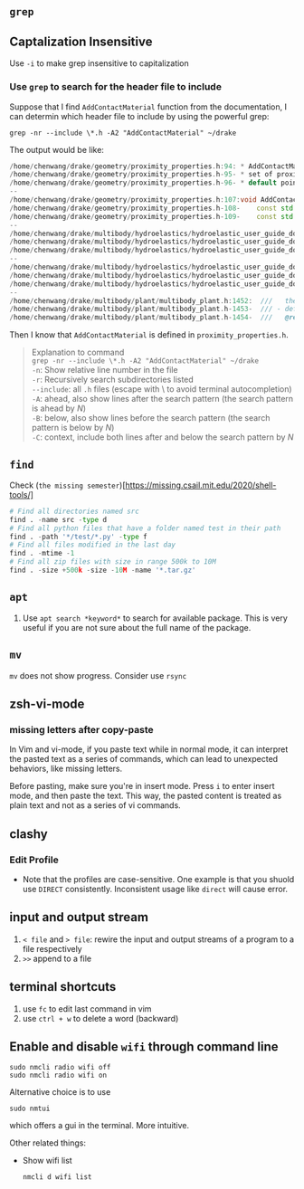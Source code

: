 ## `grep`

## Captalization Insensitive
Use `-i` to make grep insensitive to capitalization
### Use `grep` to search for the header file to include
Suppose that I find `AddContactMaterial` function from the documentation, I can determin which header file to include by using the powerful grep:
```
grep -nr --include \*.h -A2 "AddContactMaterial" ~/drake 
```
The output would be like:
```c++
/home/chenwang/drake/geometry/proximity_properties.h:94: * AddContactMaterial() adds general contact material properties to the given
/home/chenwang/drake/geometry/proximity_properties.h-95- * set of proximity `properties`. These are the properties required by the
/home/chenwang/drake/geometry/proximity_properties.h-96- * default point contact model. However, other contact models can opt to use
--
/home/chenwang/drake/geometry/proximity_properties.h:107:void AddContactMaterial(
/home/chenwang/drake/geometry/proximity_properties.h-108-    const std::optional<double>& dissipation,
/home/chenwang/drake/geometry/proximity_properties.h-109-    const std::optional<double>& point_stiffness,
--
/home/chenwang/drake/multibody/hydroelastics/hydroelastic_user_guide_doxygen.h:283:- AddContactMaterial()
/home/chenwang/drake/multibody/hydroelastics/hydroelastic_user_guide_doxygen.h-284-- AddRigidHydroelasticProperties()
/home/chenwang/drake/multibody/hydroelastics/hydroelastic_user_guide_doxygen.h-285-- AddCompliantHydroelasticProperties()
--
/home/chenwang/drake/multibody/hydroelastics/hydroelastic_user_guide_doxygen.h:290:AddContactMaterial() isn’t hydroelastic contact specific, but does provide a
/home/chenwang/drake/multibody/hydroelastics/hydroelastic_user_guide_doxygen.h-291-mechanism for setting the friction coefficients that hydroelastic and point
/home/chenwang/drake/multibody/hydroelastics/hydroelastic_user_guide_doxygen.h-292-contact models both use.
--
/home/chenwang/drake/multibody/plant/multibody_plant.h:1452:  ///   the function geometry::AddContactMaterial(), or
/home/chenwang/drake/multibody/plant/multibody_plant.h-1453-  /// - define it in an input URDF/SDFormat file as detailed here:
/home/chenwang/drake/multibody/plant/multibody_plant.h-1454-  ///   @ref tag_drake_hunt_crossley_dissipation.
```
Then I know that `AddContactMaterial` is defined in `proximity_properties.h`.
> Explanation to command <br>
> `grep -nr --include \*.h -A2 "AddContactMaterial" ~/drake ` <br>
> `-n`: Show relative line number in the file <br>
> `-r`: Recursively search subdirectories listed <br>
> `--include`: all `.h` files (escape with \ to avoid terminal autocompletion) <br>
> `-A`: ahead, also show lines after the search pattern (the search pattern is ahead by *N*) <br>
> `-B`: below, also show lines before the search pattern (the search pattern is below by *N*) <br>
> `-C`: context, include both lines after and below the search pattern by *N* <br>

## `find`
Check (`the missing semester`)[https://missing.csail.mit.edu/2020/shell-tools/]

```python
# Find all directories named src
find . -name src -type d
# Find all python files that have a folder named test in their path
find . -path '*/test/*.py' -type f
# Find all files modified in the last day
find . -mtime -1
# Find all zip files with size in range 500k to 10M
find . -size +500k -size -10M -name '*.tar.gz'
```

## `apt`
1. Use `apt search *keyword*` to search for available package. This is very useful if you are not sure about the full name of the package.

## `mv`
`mv` does not show progress. Consider use `rsync`

## zsh-vi-mode
### missing letters after copy-paste
In Vim and vi-mode, if you paste text while in normal mode, it can interpret the pasted text as a series of commands, which can lead to unexpected behaviors, like missing letters. 

Before pasting, make sure you're in insert mode. Press `i` to enter insert mode, and then paste the text. This way, the pasted content is treated as plain text and not as a series of vi commands.


## clashy

### Edit Profile
- Note that the profiles are case-sensitive. One example is that you shuold use `DIRECT` consistently. Inconsistent usage like `direct` will cause error.


## input and output stream

1. `< file` and `> file`: rewire the input and output streams of a program to a file respectively
2. `>>` append to a file

## terminal shortcuts
1. use `fc` to edit last command in vim
2. use `ctrl + w` to delete a word (backward)

## Enable and disable `wifi` through command line
```
sudo nmcli radio wifi off
sudo nmcli radio wifi on
```
Alternative choice is to use
```
sudo nmtui
```
which offers a gui in the terminal. More intuitive.

Other related things:
- Show wifi list
    ```
    nmcli d wifi list
    ```
